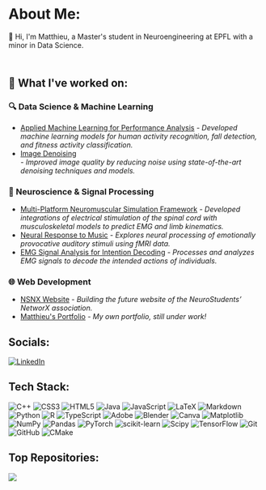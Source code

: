 # About Me:
👋 Hi, I'm Matthieu, a Master's student in Neuroengineering at EPFL with a minor in Data Science.  
## <br>📂 What I've worked on:  
### 🔍 Data Science & Machine Learning  
- [Applied Machine Learning for Performance Analysis](https://github.com/MetthewB/ML-CM2007)
 *- Developed machine learning models for human activity recognition, fall detection, and fitness activity classification.*  
- [Image Denoising](https://github.com/CS-433/ml-project-2-m-m-ms_)  
 *- Improved image quality by reducing noise using state-of-the-art denoising techniques and models.*

### 🧠 Neuroscience & Signal Processing 
- [Multi-Platform Neuromuscular Simulation Framework](https://github.com/MetthewB/TNE)
 *- Developed integrations of electrical stimulation of the spinal cord with musculoskeletal models to predict EMG and limb kinematics.*  
- [Neural Response to Music](https://github.com/oskarboesch/nssp_miniproj_1)
 *- Explores neural processing of emotionally provocative auditory stimuli using fMRI data.*  
- [EMG Signal Analysis for Intention Decoding](https://github.com/MetthewB/NSSP_Project2)
 *- Processes and analyzes EMG signals to decode the intended actions of individuals.*  

### 🌐 Web Development 
- [NSNX Website](https://github.com/MetthewB/NSNX/tree/main) 
 *- Building the future website of the NeuroStudents’ NetworX association.* 
- [Matthieu's Portfolio](https://github.com/MetthewB/Portfolio) 
 *- My own portfolio, still under work!* 

## Socials:
[![LinkedIn](https://img.shields.io/badge/LinkedIn-%230077B5.svg?logo=linkedin&logoColor=white)](https://www.linkedin.com/in/matthieu-beylard/) 

## Tech Stack:
![C++](https://img.shields.io/badge/c++-%2300599C.svg?style=for-the-badge&logo=c%2B%2B&logoColor=white) ![CSS3](https://img.shields.io/badge/css3-%231572B6.svg?style=for-the-badge&logo=css3&logoColor=white) ![HTML5](https://img.shields.io/badge/html5-%23E34F26.svg?style=for-the-badge&logo=html5&logoColor=white) ![Java](https://img.shields.io/badge/java-%23ED8B00.svg?style=for-the-badge&logo=openjdk&logoColor=white) ![JavaScript](https://img.shields.io/badge/javascript-%23323330.svg?style=for-the-badge&logo=javascript&logoColor=%23F7DF1E) ![LaTeX](https://img.shields.io/badge/latex-%23008080.svg?style=for-the-badge&logo=latex&logoColor=white) ![Markdown](https://img.shields.io/badge/markdown-%23000000.svg?style=for-the-badge&logo=markdown&logoColor=white) ![Python](https://img.shields.io/badge/python-3670A0?style=for-the-badge&logo=python&logoColor=ffdd54) ![R](https://img.shields.io/badge/r-%23276DC3.svg?style=for-the-badge&logo=r&logoColor=white) ![TypeScript](https://img.shields.io/badge/typescript-%23007ACC.svg?style=for-the-badge&logo=typescript&logoColor=white) ![Adobe](https://img.shields.io/badge/adobe-%23FF0000.svg?style=for-the-badge&logo=adobe&logoColor=white) ![Blender](https://img.shields.io/badge/blender-%23F5792A.svg?style=for-the-badge&logo=blender&logoColor=white) ![Canva](https://img.shields.io/badge/Canva-%2300C4CC.svg?style=for-the-badge&logo=Canva&logoColor=white) ![Matplotlib](https://img.shields.io/badge/Matplotlib-%23ffffff.svg?style=for-the-badge&logo=Matplotlib&logoColor=black) ![NumPy](https://img.shields.io/badge/numpy-%23013243.svg?style=for-the-badge&logo=numpy&logoColor=white) ![Pandas](https://img.shields.io/badge/pandas-%23150458.svg?style=for-the-badge&logo=pandas&logoColor=white) ![PyTorch](https://img.shields.io/badge/PyTorch-%23EE4C2C.svg?style=for-the-badge&logo=PyTorch&logoColor=white) ![scikit-learn](https://img.shields.io/badge/scikit--learn-%23F7931E.svg?style=for-the-badge&logo=scikit-learn&logoColor=white) ![Scipy](https://img.shields.io/badge/SciPy-%230C55A5.svg?style=for-the-badge&logo=scipy&logoColor=%white) ![TensorFlow](https://img.shields.io/badge/TensorFlow-%23FF6F00.svg?style=for-the-badge&logo=TensorFlow&logoColor=white) ![Git](https://img.shields.io/badge/git-%23F05033.svg?style=for-the-badge&logo=git&logoColor=white) ![GitHub](https://img.shields.io/badge/github-%23121011.svg?style=for-the-badge&logo=github&logoColor=white) ![CMake](https://img.shields.io/badge/CMake-%23008FBA.svg?style=for-the-badge&logo=cmake&logoColor=white)

## Top Repositories:
![](https://github-contributor-stats.vercel.app/api?username=MetthewB&limit=5&theme=dark&combine_all_yearly_contributions=true)

